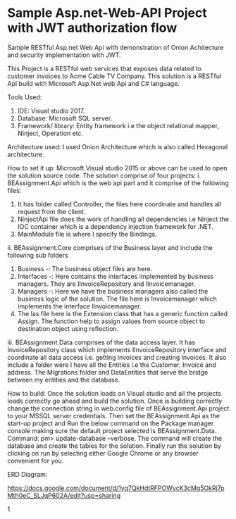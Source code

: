 # Sample Asp.net-Web-API Project with JWT authorization flow

Sample RESTful Asp.net Web Api with demonstration of Onion Achitecture and security implementation with JWT.

This Project is a RESTful web services that exposes data related to customer invoices to Acme Cable TV Company. 
This solution is a RESTful Api build with Microsoft Asp.Net web Api and C# language. 

Tools Used:
1.	 IDE: Visual studio 2017.
2.	 Database: Microsoft SQL server. 
3.	Framework/ library: Entity framework i.e the object relational mapper, Ninject, Operation etc.

   Architecture used: I used Onion Architecture which is also called  Hexagonal architecture.
   
How to set it up: Microsoft Visual studio 2015 or above can be used to open the solution source code. The solution comprise of four projects:
i.	BEAssignment.Api which is the web api part and it comprise of the following files: 
1.	It has folder called Controller, the files here coordinate and handles all request from the client.
2.	NinjectApi file does the work of handling all dependencies i.e  Ninject the IOC container which is a dependency injection framework for .NET.
3.	MainModule file is where I specify the Bindings.

ii.	BEAssignment.Core comprises of the Business layer and include the following sub folders
1.	Business -: The business object files are here.
2.	Interfaces -: Here contains the interfaces implemented by business managers. They are IInvoiceRepository and IInvoicemanager.
3.	Managers -: Here we have the business managers also called the business logic of the solution. The file here is Invoicemanager which implements the interface IInvoicemanager.  
4.	The las file here is the Extension class that has a generic function called Assign. The function help to assign values from source object to destination object using reflection.
 
iii.	BEAssignment.Data comprises of the data access layer. 
It has InvoiceRepository class which implements IInvoiceRepository interface and coordinate all data access i.e. getting invoices and creating Invoices. It also include a folder were I have all the Entities i.e the Customer, Invoice and address. The Migrations folder and DataEntities that serve the bridge between my entities and the database. 

 How to build: 
 Once the solution loads on Visual studio and all the projects loads correctly go ahead and build the solution. Once is building correctly change the connection string in web.config file of BEAssignment.Api project to your MSSQL server credentials.
 Then set the BEAssignment.Api as the start-up project and Run the below command on the Package manager console making sure the default project selected is BEAssignment.Data. 
Command: pm> update-database –verbose.
The command will create the database and create the tables for the solution. Finally run the solution by clicking on run by selecting either Google Chrome or any browser convenient for you.

ERD Diagram: 
 
https://docs.google.com/document/d/1yq7QkHdtRFPOWycK3cMg5OkRj7pMth0eC_SLJqP602A/edit?usp=sharing
 

1
